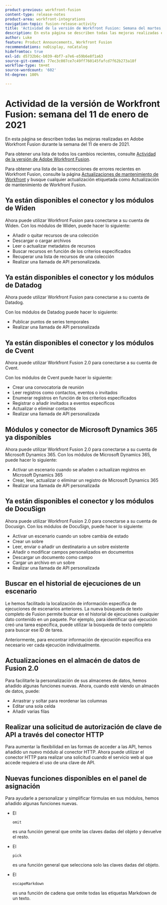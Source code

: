 ```yaml
---
product-previous: workfront-fusion
content-type: release-notes
product-area: workfront-integrations
navigation-topic: fusion-release-activity
title: 'Actividad de la versión de Workfront Fusion: Semana del martes, 11 de enero de 2021'
description: En esta página se describen todas las mejoras realizadas en Adobe Workfront Fusion durante la semana del 11 de enero de 2021.
author: Luke
feature: Product Announcements, Workfront Fusion
recommendations: noDisplay, noCatalog
hidefromtoc: true
exl-id: d5732b6c-b039-4bf7-a7e6-e59b6e8f1a63
source-git-commit: 77ec3c007ce7c49ff760145fafcd7f62b273a18f
workflow-type: tm+mt
source-wordcount: '602'
ht-degree: 100%

---
```


# Actividad de la versión de Workfront Fusion: semana del 11 de enero de 2021

En esta página se describen todas las mejoras realizadas en Adobe Workfront Fusion durante la semana del 11 de enero de 2021.

Para obtener una lista de todos los cambios recientes, consulte [Actividad de la versión de Adobe Workfront Fusion](/help/workfront-fusion/fusion-product-releases/fusion-release-activity.md).

Para obtener una lista de las correcciones de errores recientes en Workfront Fusion, consulte la página [Actualizaciones de mantenimiento de Workfront](https://experienceleague.adobe.com/docs/workfront-known-issues/releases/current-updates.html?lang=es) y busque cualquier actualización etiquetada como Actualización de mantenimiento de Workfront Fusion.

## Ya están disponibles el conector y los módulos de Widen

Ahora puede utilizar Workfront Fusion para conectarse a su cuenta de Widen. Con los módulos de Widen, puede hacer lo siguiente:

* Añadir o quitar recursos de una colección
* Descargar o cargar archivos
* Leer o actualizar metadatos de recursos
* Buscar recursos en función de los criterios especificados
* Recuperar una lista de recursos de una colección
* Realizar una llamada de API personalizada.

## Ya están disponibles el conector y los módulos de Datadog

Ahora puede utilizar Workfront Fusion para conectarse a su cuenta de Datadog.

Con los módulos de Datadog puede hacer lo siguiente:

* Publicar puntos de series temporales
* Realizar una llamada de API personalizada

## Ya están disponibles el conector y los módulos de Cvent

Ahora puede utilizar Workfront Fusion 2.0 para conectarse a su cuenta de Cvent.

Con los módulos de Cvent puede hacer lo siguiente:

* Crear una convocatoria de reunión
* Leer registros como contactos, eventos o invitados
* Enumerar registros en función de los criterios especificados
* Registrar o añadir invitados a eventos específicos
* Actualizar o eliminar contactos
* Realizar una llamada de API personalizada


## Módulos y conector de Microsoft Dynamics 365 ya disponibles

Ahora puede utilizar Workfront Fusion 2.0 para conectarse a su cuenta de Microsoft Dynamics 365. Con los módulos de Microsoft Dynamics 365, puede hacer lo siguiente:

* Activar un escenario cuando se añaden o actualizan registros en Microsoft Dynamics 365
* Crear, leer, actualizar o eliminar un registro de Microsoft Dynamics 365
* Realizar una llamada de API personalizada

## Ya están disponibles el conector y los módulos de DocuSign

Ahora puede utilizar Workfront Fusion 2.0 para conectarse a su cuenta de Docusign. Con los módulos de DocuSign, puede hacer lo siguiente:

* Activar un escenario cuando un sobre cambia de estado
* Crear un sobre
* Leer, enviar o añadir un destinatario a un sobre existente
* Añadir o modificar campos personalizados en documentos
* Descargar un documento como campo
* Cargar un archivo en un sobre
* Realizar una llamada de API personalizada

## Buscar en el historial de ejecuciones de un escenario

Le hemos facilitado la localización de información específica de ejecuciones de escenarios anteriores. La nueva búsqueda de texto completo de Fusion permite buscar en el historial de ejecuciones cualquier dato contenido en un paquete. Por ejemplo, para identificar qué ejecución creó una tarea específica, puede utilizar la búsqueda de texto completo para buscar ese ID de tarea.

Anteriormente, para encontrar información de ejecución específica era necesario ver cada ejecución individualmente.

## Actualizaciones en el almacén de datos de Fusion 2.0

Para facilitarle la personalización de sus almacenes de datos, hemos añadido algunas funciones nuevas. Ahora, cuando esté viendo un almacén de datos, puede:

* Arrastrar y soltar para reordenar las columnas
* Editar una sola celda
* Añadir varias filas


## Realizar una solicitud de autorización de clave de API a través del conector HTTP

Para aumentar la flexibilidad en las formas de acceder a las API, hemos añadido un nuevo módulo al conector HTTP. Ahora puede utilizar el conector HTTP para realizar una solicitud cuando el servicio web al que accede requiera el uso de una clave de API.

## Nuevas funciones disponibles en el panel de asignación

Para ayudarle a personalizar y simplificar fórmulas en sus módulos, hemos añadido algunas funciones nuevas.

* El

  ```
  omit
  ```

  es una función general que omite las claves dadas del objeto y devuelve el resto.
* El

  ```
  pick
  ```

  es una función general que selecciona solo las claves dadas del objeto.
* El

  ```
  escapeMarkdown
  ```

  es una función de cadena que omite todas las etiquetas Markdown de un texto.
